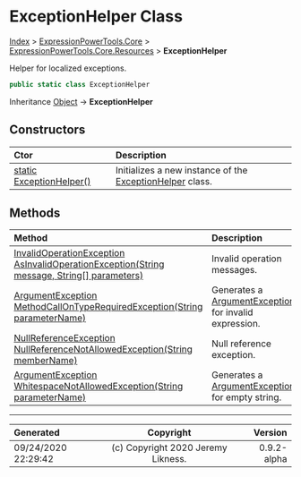 ﻿# ExceptionHelper Class

[Index](../index.md) > [ExpressionPowerTools.Core](ExpressionPowerTools.Core.a.md) > [ExpressionPowerTools.Core.Resources](ExpressionPowerTools.Core.Resources.n.md) > **ExceptionHelper**

Helper for localized exceptions.

```csharp
public static class ExceptionHelper
```

Inheritance [Object](https://docs.microsoft.com/dotnet/api/system.object) → **ExceptionHelper**

## Constructors

| Ctor | Description |
| :-- | :-- |
| [static ExceptionHelper()](ExpressionPowerTools.Core.Resources.ExceptionHelper.ctor.md#static-exceptionhelper) | Initializes a new instance of the [ExceptionHelper](ExpressionPowerTools.Core.Resources.ExceptionHelper.cs.md) class. |
## Methods

| Method | Description |
| :-- | :-- |
| [InvalidOperationException AsInvalidOperationException(String message, String[] parameters)](ExpressionPowerTools.Core.Resources.ExceptionHelper.AsInvalidOperationException.m.md) | Invalid operation messages. |
| [ArgumentException MethodCallOnTypeRequiredException(String parameterName)](ExpressionPowerTools.Core.Resources.ExceptionHelper.MethodCallOnTypeRequiredException.m.md) | Generates a [ArgumentException](https://docs.microsoft.com/dotnet/api/system.argumentexception) for invalid expression. |
| [NullReferenceException NullReferenceNotAllowedException(String memberName)](ExpressionPowerTools.Core.Resources.ExceptionHelper.NullReferenceNotAllowedException.m.md) | Null reference exception. |
| [ArgumentException WhitespaceNotAllowedException(String parameterName)](ExpressionPowerTools.Core.Resources.ExceptionHelper.WhitespaceNotAllowedException.m.md) | Generates a [ArgumentException](https://docs.microsoft.com/dotnet/api/system.argumentexception) for empty string. |

---

| Generated | Copyright | Version |
| :-- | :-: | --: |
| 09/24/2020 22:29:42 | (c) Copyright 2020 Jeremy Likness. | 0.9.2-alpha |
